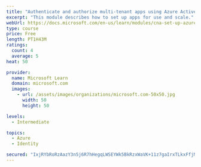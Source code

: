 ```yaml
---
title: "Authenticate and authorize multi-tenant apps using Azure Active Directory (Azure AD)"
excerpt: "This module describes how to set up apps for use and scale."
webUrl: https://docs.microsoft.com/en-us/learn/modules/cna-set-up-azure-ad-use-scale/
type: course
price: Free
length: PT1H43M
ratings:
  count: 4
  average: 5
heat: 50

provider:
  name: Microsoft Learn
  domain: microsoft.com
  images:
    - url: /assets/images/organizations/microsoft.com-50x50.jpg
      width: 50
      height: 50

levels:
  - Intermediate

topics:
  - Azure
  - Identity

secured: "IxjRYbRoRzAazY3n5j6R7hHegqLWSEYWk5BkRzxWaVK+11z7gaIrxTLkxFfjMBLrfAUHYDsKbcoxLsu7ds9mXDlLLjIrv76npgqLUHOcHXGS3rsJ6CFLaa6NsSmTnKIcXjwrm4U8ADjrvPb3fi+jYwJQU1BxqhIKFSRw/49HPf05RMY43se6GMCBWcUckQQbmz2oddROMRJPKRDXH2g/PTBKnmRTowmZc+urNqjMMvt/LZ+mHQy2JNUjC14DdjolJRjz5sKOag4hAXWQbtRaBKOJcFID983eLViJ2Ts9oFgCJN39TUA1WxwqLcZyrVGw/vOCIFYSwNbGRkt05seMQsf1lDfKIHV1o38gpq+bfudfngTqs3eQ234aD/ohqTxO9so4IjvxYGLey8UR4KdBxU+c1yL+myGm4t54uPVbXhk=;4Q9lzkIR5aLyhUdNAnLkfw=="
---
```


